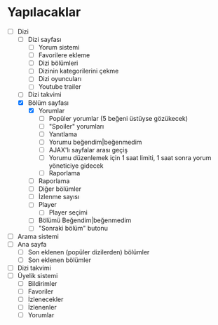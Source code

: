# Yapılacaklar

- [ ] Dizi
  - [ ] Dizi sayfası
    - [ ] Yorum sistemi
    - [ ] Favorilere ekleme
    - [ ] Dizi bölümleri
    - [ ] Dizinin kategorilerini çekme
    - [ ] Dizi oyuncuları
    - [ ] Youtube trailer
  - [ ] Dizi takvimi
  - [x] Bölüm sayfası
    - [x] Yorumlar
      - [ ] Popüler yorumlar (5 beğeni üstüyse gözükecek)
      - [ ] "Spoiler" yorumları
      - [ ] Yanıtlama
      - [ ] Yorumu beğendim|beğenmedim
      - [ ] AJAX'lı sayfalar arası geçiş
      - [ ] Yorumu düzenlemek için 1 saat limiti, 1 saat sonra yorum yöneticiye gidecek
      - [ ] Raporlama
    - [ ] Raporlama
    - [ ] Diğer bölümler
    - [ ] İzlenme sayısı
    - [ ] Player
      - [ ] Player seçimi
    - [ ] Bölümü Beğendim|beğenmedim
    - [ ] "Sonraki bölüm" butonu
- [ ] Arama sistemi
- [ ] Ana sayfa
  - [ ] Son eklenen (popüler dizilerden) bölümler
  - [ ] Son eklenen bölümler
- [ ] Dizi takvimi
- [ ] Üyelik sistemi
  - [ ] Bildirimler
  - [ ] Favoriler
  - [ ] İzlenecekler
  - [ ] İzlenenler
  - [ ] Yorumlar

